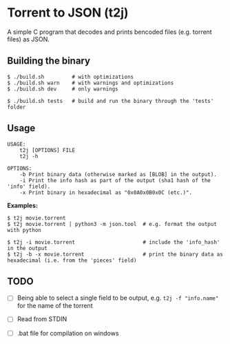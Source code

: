 # Torrent to JSON (t2j)

A simple C program that decodes and prints bencoded files (e.g. torrent files) as JSON.

## Building the binary

```
$ ./build.sh         # with optimizations
$ ./build.sh warn    # with warnings and optimizations
$ ./build.sh dev     # only warnings

$ ./build.sh tests   # build and run the binary through the 'tests' folder
```

## Usage

```
USAGE:
    t2j [OPTIONS] FILE
	t2j -h
	
OPTIONS:
	-b Print binary data (otherwise marked as [BLOB] in the output).
	-i Print the info hash as part of the output (sha1 hash of the 'info' field).
	-x Print binary in hexadecimal as "0x0A0x0B0x0C (etc.)".
```

**Examples:**

```
$ t2j movie.torrent
$ t2j movie.torrent | python3 -m json.tool  # e.g. format the output with python

$ t2j -i movie.torrent                      # include the 'info_hash' in the output
$ t2j -b -x movie.torrent                   # print the binary data as hexadecimal (i.e. from the 'pieces' field)
```

## TODO

- [ ] Being able to select a single field to be output, e.g. `t2j -f "info.name"` for the name of the torrent
- [ ] Read from STDIN
- [ ] .bat file for compilation on windows


